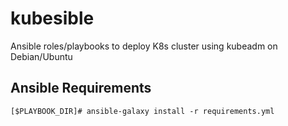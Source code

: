 # kubesible

Ansible roles/playbooks to deploy K8s cluster using kubeadm on Debian/Ubuntu

## Ansible Requirements

```shell
[$PLAYBOOK_DIR]# ansible-galaxy install -r requirements.yml
```
